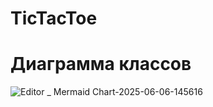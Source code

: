 # TicTacToe
# Диаграмма классов

![Editor _ Mermaid Chart-2025-06-06-145616](https://github.com/user-attachments/assets/3cbe5a0e-6e24-42cd-bb20-9b7ec701aa87)
